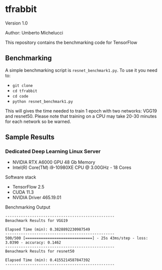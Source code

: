 # tfrabbit

Version 1.0

Author: Umberto Michelucci

This repository contains the benchmarking code for TensorFlow

## Benchmarking 

A simple benchmarking script is `resnet_benchmark1.py`. To use it you need to:

- `git clone `
- `cd tfrabbit`
- `cd code`
- `python resnet_benchmark1.py`

This will gives the time needed to train 1 epoch with two networks: VGG19 and resnet50.
Please note that training on a CPU may take 20-30 minutes for each network so be warned. 

## Sample Results

### Dedicated Deep Learning Linux Server

- NVIDIA RTX A6000 GPU 48 Gb Memory
- Intel(R) Core(TM) i9-10980XE CPU @ 3.00GHz - 18 Cores

Software stack
- TensorFlow 2.5
- CUDA 11.3
- NVIDIA Driver 465.19.01

Benchmarking Output

    -------------------------------------------------
    Benachmark Results for VGG19

    Elapsed Time (min): 0.3828892230987549
    -------------------------------------------------
    500/500 [==============================] - 25s 43ms/step - loss: 3.0390 - accuracy: 0.1462
    -------------------------------------------------
    Benachmark Results for resnet50

    Elapsed Time (min): 0.4155214587847392
    -------------------------------------------------

